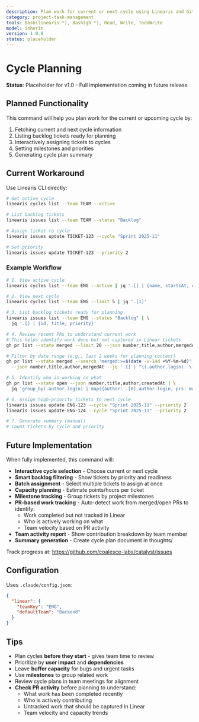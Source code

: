 ```yaml
---
description: Plan work for current or next cycle using Linearis and GitHub
category: project-task-management
tools: Bash(linearis *), Bash(gh *), Read, Write, TodoWrite
model: inherit
version: 1.0.0
status: placeholder
---
```


# Cycle Planning

**Status**: Placeholder for v1.0 - Full implementation coming in future release

## Planned Functionality

This command will help you plan work for the current or upcoming cycle by:

1. Fetching current and next cycle information
2. Listing backlog tickets ready for planning
3. Interactively assigning tickets to cycles
4. Setting milestones and priorities
5. Generating cycle plan summary

## Current Workaround

Use Linearis CLI directly:

```bash
# Get active cycle
linearis cycles list --team TEAM --active

# List backlog tickets
linearis issues list --team TEAM --status "Backlog"

# Assign ticket to cycle
linearis issues update TICKET-123 --cycle "Sprint 2025-11"

# Set priority
linearis issues update TICKET-123 --priority 2
```

### Example Workflow

```bash
# 1. View active cycle
linearis cycles list --team ENG --active | jq '.[] | {name, startsAt, endsAt, progress}'

# 2. View next cycle
linearis cycles list --team ENG --limit 5 | jq '.[1]'

# 3. List backlog tickets ready for planning
linearis issues list --team ENG --status "Backlog" | \
  jq '.[] | {id, title, priority}'

# 4. Review recent PRs to understand current work
# This helps identify work done but not captured in Linear tickets
gh pr list --state merged --limit 20 --json number,title,author,mergedAt,closedAt

# Filter by date range (e.g., last 2 weeks for planning context)
gh pr list --state merged --search "merged:>=$(date -v-14d +%Y-%m-%d)" \
  --json number,title,author,mergedAt --jq '.[] | "\(.author.login): \(.title)"'

# 5. Identify who is working on what
gh pr list --state open --json number,title,author,createdAt | \
  jq 'group_by(.author.login) | map({author: .[0].author.login, prs: map({number, title})})'

# 6. Assign high-priority tickets to next cycle
linearis issues update ENG-123 --cycle "Sprint 2025-11" --priority 2
linearis issues update ENG-124 --cycle "Sprint 2025-11" --priority 2

# 7. Generate summary (manual)
# Count tickets by cycle and priority
```

## Future Implementation

When fully implemented, this command will:

- **Interactive cycle selection** - Choose current or next cycle
- **Smart backlog filtering** - Show tickets by priority and readiness
- **Batch assignment** - Select multiple tickets to assign at once
- **Capacity planning** - Estimate points/hours per ticket
- **Milestone tracking** - Group tickets by project milestones
- **PR-based work tracking** - Auto-detect work from merged/open PRs to identify:
  - Work completed but not tracked in Linear
  - Who is actively working on what
  - Team velocity based on PR activity
- **Team activity report** - Show contribution breakdown by team member
- **Summary generation** - Create cycle plan document in thoughts/

Track progress at: https://github.com/coalesce-labs/catalyst/issues

## Configuration

Uses `.claude/config.json`:

```json
{
  "linear": {
    "teamKey": "ENG",
    "defaultTeam": "Backend"
  }
}
```

## Tips

- Plan cycles **before they start** - gives team time to review
- Prioritize by **user impact** and **dependencies**
- Leave **buffer capacity** for bugs and urgent tasks
- Use **milestones** to group related work
- Review cycle plans in team meetings for alignment
- **Check PR activity** before planning to understand:
  - What work has been completed recently
  - Who is actively contributing
  - Untracked work that should be captured in Linear
  - Team velocity and capacity trends
